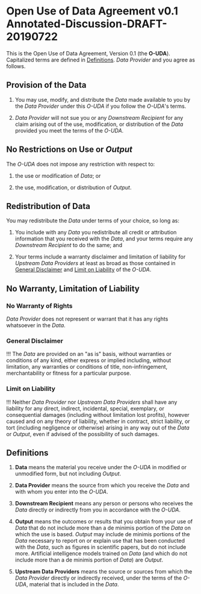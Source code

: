 # Open Use of Data Agreement v0.1 Annotated-Discussion-DRAFT-20190722

This is the Open Use of Data Agreement, Version 0.1 (the **O-UDA**).   Capitalized terms are defined in [Definitions](#definitions).   _Data Provider_ and you agree as follows.

## Provision of the Data

1.  You may use, modify, and distribute the _Data_ made available to you by the _Data Provider_ under this _O-UDA_ if you follow the _O-UDA_'s terms.

2.  _Data Provider_ will not sue you or any _Downstream Recipient_ for any claim arising out of the use, modification, or distribution of the _Data_ provided you meet the terms of the _O-UDA_.

## No Restrictions on Use or _Output_

The _O-UDA_ does not impose any restriction with respect to:

1.  the use or modification of _Data_; or

2.  the use, modification, or distribution of _Output_.

## Redistribution of Data

You may redistribute the _Data_ under terms of your choice, so long as:

1.  You include with any _Data_ you redistribute all credit or attribution information that you received with the _Data_, and your terms require any _Downstream Recipient_ to do the same; and

2.  Your terms include a warranty disclaimer and limitation of liability for _Upstream Data Providers_ at least as broad as those contained in [General Disclaimer](#general-disclaimer) and [Limit on Liability](#limit-on-liabililty) of the _O-UDA_.

## No Warranty, Limitation of Liability

### No Warranty of Rights

_Data Provider_ does not represent or warrant that it has any rights whatsoever in the _Data_.

### General Disclaimer

!!! The _Data_ are provided on an "as is" basis, without warranties or conditions of any kind, either express or implied including, without limitation, any warranties or conditions of title, non-infringement, merchantability or fitness for a particular purpose.

### Limit on Liability

!!! Neither _Data Provider_ nor _Upstream Data Providers_ shall have any liability for any direct, indirect, incidental, special, exemplary, or consequential damages (including without limitation lost profits), however caused and on any theory of liability, whether in contract, strict liability, or tort (including negligence or otherwise) arising in any way out of the _Data_ or _Output_, even if advised of the possibility of such damages.

## Definitions

1.  **Data** means the material you receive under the _O-UDA_ in modified or unmodified form, but not including _Output_.

2.  **Data Provider** means the source from which you receive the _Data_ and with whom you enter into the _O-UDA_.

3.  **Downstream Recipient** means any person or persons who receives the _Data_ directly or indirectly from you in accordance with the _O-UDA_.

4.  **Output** means the outcomes or results that you obtain from your use of _Data_ that do not include more than a de minimis portion of the _Data_ on which the use is based.  _Output_ may include de minimis portions of the _Data_ necessary to report on or explain use that has been conducted with the _Data_, such as figures in scientific papers, but do not include more.  Artificial intelligence models trained on _Data_ (and which do not include more than a de minimis portion of _Data_) are _Output_.

5.  **Upstream Data Providers** means the source or sources from which the _Data Provider_ directly or indirectly received, under the terms of the _O-UDA_, material that is included in the _Data_.
